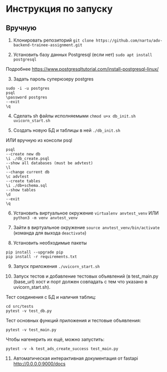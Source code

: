 # Инструкция по запуску

## Вручную

1. Клонировать репозиторий `git clone https://github.com/nartu/adv-backend-trainee-assignment.git`

2. Установить базу данных Postgresql (если нет)
`sudo apt install postgresql`

  Подробнее https://www.postgresqltutorial.com/install-postgresql-linux/

3. Задать пароль суперюзеру postgres
  ```
  sudo -i -u postgres
  psql
  \password postgres
  --exit
  \q
  ```

4. Сделать sh файлы исполняемыми
`chmod u+x db_init.sh uvicorn_start.sh`

5. Создать новую БД и таблицы в ней
`./db_init.sh`

  ИЛИ вручную из консоли psql
  ```
  psql
  --create new db
  \i ./db_create.psql
  --show all databases (must be advtest)
  \l
  --change current db
  \c advtest
  --create tables
  \i ./db+schema.sql
  --show tables
  \d
  --exit
  \q
  ```

6. Установить виртуальное окружение
`virtualenv anvtest_venv`
ИЛИ
`python3 -m venv anvtest_venv`

7. Зайти в виртуальное окружение
`source anvtest_venv/bin/activate`
(команда для выхода `deactivate`)

8. Установить необходимые пакеты
  ```
  pip install --upgrade pip
  pip install -r requirements.txt
  ```

9. Запуск приложения
`./uvicorn_start.sh`

10. Запуск тестов и добавление тестовых объявлений (в test_main.py (base_url) хост и порт должен совпадать с тем что указано в uvicorn_start.sh).

  Тест соединения с БД и наличия таблиц:
  ```
  cd src/tests
  pytest -v test_db.py
  ```
  Тест основных функций приложения и тестовые объявления:

  `pytest -v test_main.py`

  Чтобы нагенерить их ещё, можно запустить:

  `pytest -v -k test_ads_create_success test_main.py`

11. Автоматическая интерактивная документация от fastapi http://0.0.0.0:9000/docs
